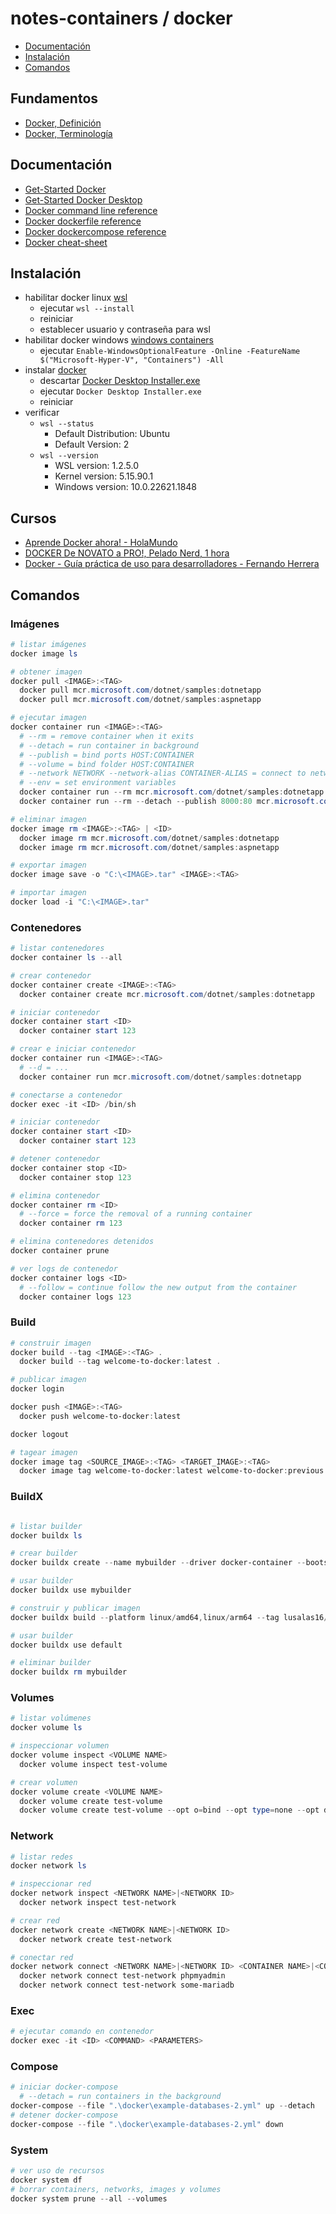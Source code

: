 # notes-containers / docker

- [Documentación](#documentación)
- [Instalación](#instalación)
- [Comandos](#comandos)

## Fundamentos

- [Docker, Definición](https://learn.microsoft.com/en-us/dotnet/architecture/microservices/container-docker-introduction/docker-defined)
- [Docker, Terminología](https://learn.microsoft.com/en-us/dotnet/architecture/microservices/container-docker-introduction/docker-terminology)

## Documentación

- [Get-Started Docker](https://docs.docker.com/get-started/)
- [Get-Started Docker Desktop](https://docs.docker.com/get-started/hands-on-overview)
- [Docker command line reference](https://docs.docker.com/engine/reference/commandline/cli/)
- [Docker dockerfile reference](https://docs.docker.com/engine/reference/builder/)
- [Docker dockercompose reference](https://docs.docker.com/compose/compose-file/)
- [Docker cheat-sheet](https://devtalles.com/files/docker-cheat-sheet.pdf)

## Instalación

- habilitar docker linux [wsl](https://learn.microsoft.com/en-us/windows/wsl/install)
  - ejecutar `wsl --install`
  - reiniciar
  - establecer usuario y contraseña para wsl
- habilitar docker windows [windows containers](https://learn.microsoft.com/en-us/virtualization/windowscontainers/quick-start/set-up-environment)
  - ejecutar `Enable-WindowsOptionalFeature -Online -FeatureName $("Microsoft-Hyper-V", "Containers") -All`
- instalar [docker](https://docs.docker.com/desktop/install/windows-install)
  - descartar [Docker Desktop Installer.exe](https://desktop.docker.com/win/main/amd64/Docker%20Desktop%20Installer.exe)
  - ejecutar `Docker Desktop Installer.exe`
  - reiniciar
- verificar
  - `wsl --status`
    - Default Distribution: Ubuntu
    - Default Version: 2
  - `wsl --version`
    - WSL version: 1.2.5.0
    - Kernel version: 5.15.90.1
    - Windows version: 10.0.22621.1848

## Cursos

- [Aprende Docker ahora! - HolaMundo](https://www.youtube.com/watch?v=4Dko5W96WHg)
- [DOCKER De NOVATO a PRO!, Pelado Nerd, 1 hora](https://www.youtube.com/watch?v=CV_Uf3Dq-EU)
- [Docker - Guía práctica de uso para desarrolladores - Fernando Herrera](https://www.udemy.com/course/docker-guia-practica/)

## Comandos

### Imágenes

```powershell
# listar imágenes
docker image ls

# obtener imagen
docker pull <IMAGE>:<TAG>
  docker pull mcr.microsoft.com/dotnet/samples:dotnetapp
  docker pull mcr.microsoft.com/dotnet/samples:aspnetapp

# ejecutar imagen
docker container run <IMAGE>:<TAG>
  # --rm = remove container when it exits
  # --detach = run container in background
  # --publish = bind ports HOST:CONTAINER
  # --volume = bind folder HOST:CONTAINER
  # --network NETWORK --network-alias CONTAINER-ALIAS = connect to network
  # --env = set environment variables
  docker container run --rm mcr.microsoft.com/dotnet/samples:dotnetapp
  docker container run --rm --detach --publish 8000:80 mcr.microsoft.com/dotnet/samples:aspnetapp

# eliminar imagen
docker image rm <IMAGE>:<TAG> | <ID>
  docker image rm mcr.microsoft.com/dotnet/samples:dotnetapp
  docker image rm mcr.microsoft.com/dotnet/samples:aspnetapp

# exportar imagen
docker image save -o "C:\<IMAGE>.tar" <IMAGE>:<TAG>

# importar imagen
docker load -i "C:\<IMAGE>.tar"

```

### Contenedores

```powershell
# listar contenedores
docker container ls --all

# crear contenedor
docker container create <IMAGE>:<TAG>
  docker container create mcr.microsoft.com/dotnet/samples:dotnetapp

# iniciar contenedor
docker container start <ID>
  docker container start 123

# crear e iniciar contenedor
docker container run <IMAGE>:<TAG>
  # --d = ...
  docker container run mcr.microsoft.com/dotnet/samples:dotnetapp

# conectarse a contenedor
docker exec -it <ID> /bin/sh

# iniciar contenedor
docker container start <ID>
  docker container start 123

# detener contenedor
docker container stop <ID>
  docker container stop 123

# elimina contenedor
docker container rm <ID>
  # --force = force the removal of a running container
  docker container rm 123

# elimina contenedores detenidos
docker container prune

# ver logs de contenedor
docker container logs <ID>
  # --follow = continue follow the new output from the container
  docker container logs 123
```

### Build

```powershell
# construir imagen
docker build --tag <IMAGE>:<TAG> .
  docker build --tag welcome-to-docker:latest .

# publicar imagen
docker login

docker push <IMAGE>:<TAG>
  docker push welcome-to-docker:latest

docker logout

# tagear imagen
docker image tag <SOURCE_IMAGE>:<TAG> <TARGET_IMAGE>:<TAG>
  docker image tag welcome-to-docker:latest welcome-to-docker:previous
```

### BuildX

```powershell

# listar builder
docker buildx ls

# crear builder
docker buildx create --name mybuilder --driver docker-container --bootstrap

# usar builder
docker buildx use mybuilder

# construir y publicar imagen
docker buildx build --platform linux/amd64,linux/arm64 --tag lusalas16/hello --push .\docker\.

# usar builder
docker buildx use default

# eliminar builder
docker buildx rm mybuilder
```

### Volumes

```powershell
# listar volúmenes
docker volume ls

# inspeccionar volumen
docker volume inspect <VOLUME NAME>
  docker volume inspect test-volume

# crear volumen
docker volume create <VOLUME NAME>
  docker volume create test-volume
  docker volume create test-volume --opt o=bind --opt type=none --opt device=C:\test-volume
```

### Network

```powershell
# listar redes
docker network ls

# inspeccionar red
docker network inspect <NETWORK NAME>|<NETWORK ID>
  docker network inspect test-network

# crear red
docker network create <NETWORK NAME>|<NETWORK ID>
  docker network create test-network

# conectar red
docker network connect <NETWORK NAME>|<NETWORK ID> <CONTAINER NAME>|<CONTAINER ID>
  docker network connect test-network phpmyadmin
  docker network connect test-network some-mariadb
```

### Exec

```powershell
# ejecutar comando en contenedor
docker exec -it <ID> <COMMAND> <PARAMETERS>
```

### Compose

```powershell
# iniciar docker-compose
  # --detach = run containers in the background
docker-compose --file ".\docker\example-databases-2.yml" up --detach
# detener docker-compose
docker-compose --file ".\docker\example-databases-2.yml" down
```

### System

```powershell
# ver uso de recursos
docker system df
# borrar containers, networks, images y volumes
docker system prune --all --volumes
```
